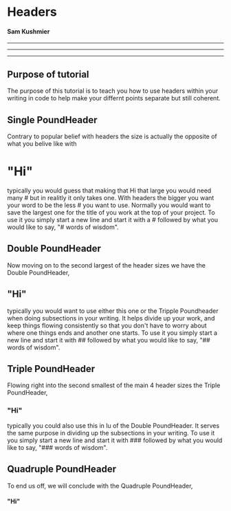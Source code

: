 # Headers
#### Sam Kushmier
---
---
---

## Purpose of tutorial

  The purpose of this tutorial is to teach you how to use headers within your writing in code to help make your differnt points separate but still coherent.


## Single PoundHeader

Contrary to popular belief with headers the size is actually the opposite of what you belive like with
# "Hi"
typically you would guess that making that Hi that large you would need many # but in realitly it only takes one. With headers the bigger you want your word to be the less # you want to use. Normally you would want to save the largest one for the title of you work at the top of your project. To use it you simply start a new line and start it with a # followed by what you would like to say, "# words of wisdom".

## Double PoundHeader

Now moving on to the second largest of the header sizes we have the Double PoundHeader,
## "Hi"
typically you would want to use either this one or the Tripple Poundheader when doing subsections in your writing. It helps divide up your work, and keep things flowing consistently so that you don't have to worry about where one things ends and another one starts. To use it you simply start a new line and start it with ## followed by what you would like to say, "## words of wisdom".

## Triple PoundHeader

Flowing right into the second smallest of the main 4 header sizes the Triple PoundHeader,
### "Hi"
typically you could also use this in lu of the Double PoundHeader. It serves the same purpose in dividing up the subsections in your writing. To use it you simply start a new line and start it with ### followed by what you would like to say, "### words of wisdom".

## Quadruple PoundHeader

To end us off, we will conclude with the Quadruple PoundHeader,
#### "Hi"

